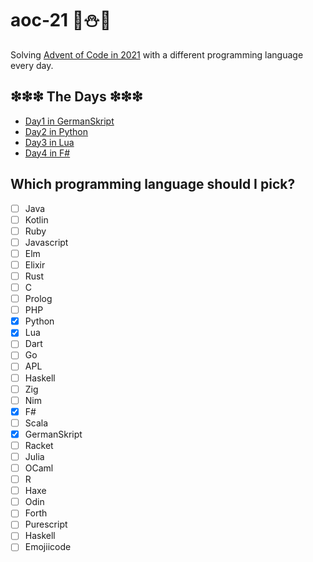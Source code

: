 # aoc-21 🎄⛄🎅
Solving [Advent of Code in 2021](https://adventofcode.com/2021) with a different programming language every day.

## ❇❇❇ The Days ❇❇❇
- [Day1 in GermanSkript](./day1_germanskript/day1.md)
- [Day2 in Python](./day2_python/day2.md)
- [Day3 in Lua](./day3_lua/day3.md)
- [Day4 in F#](./day4_fsharp/day4.md)

## Which programming language should I pick?
- [ ] Java
- [ ] Kotlin
- [ ] Ruby
- [ ] Javascript
- [ ] Elm
- [ ] Elixir
- [ ] Rust
- [ ] C
- [ ] Prolog
- [ ] PHP
- [x] Python
- [x] Lua
- [ ] Dart
- [ ] Go
- [ ] APL
- [ ] Haskell
- [ ] Zig
- [ ] Nim
- [x] F#
- [ ] Scala
- [x] GermanSkript
- [ ] Racket
- [ ] Julia
- [ ] OCaml
- [ ] R
- [ ] Haxe
- [ ] Odin
- [ ] Forth
- [ ] Purescript
- [ ] Haskell
- [ ] Emojiicode
